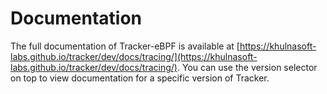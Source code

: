 # Documentation

The full documentation of Tracker-eBPF is available at
[https://khulnasoft-labs.github.io/tracker/dev/docs/tracing/](https://khulnasoft-labs.github.io/tracker/dev/docs/tracing/).
You can use the version selector on top to view documentation for a specific
version of Tracker.
